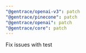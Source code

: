 ```yaml
---
"@gentrace/openai-v3": patch
"@gentrace/pinecone": patch
"@gentrace/openai": patch
"@gentrace/core": patch
---
```


Fix issues with test
